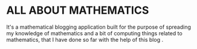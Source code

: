 # ALL ABOUT MATHEMATICS

It's a mathematical blogging application built for the purpose of spreading my knowledge of mathematics and 
a bit of computing things related to mathematics, that I have done so far with the help of this blog .
